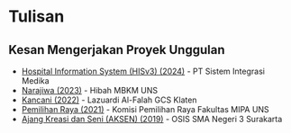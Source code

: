 # Tulisan

## Kesan Mengerjakan Proyek Unggulan

- [Hospital Information System (HISv3) (2024)](proyek/2024-sismedika-hisv3.md#kesan-penulis) - PT Sistem Integrasi Medika
- [Narajiwa (2023)](proyek/2023-narajiwa.md#kesan-penulis) - Hibah MBKM UNS
- [Kancani (2022)](proyek/2022-kancani.md#kesan-penulis) - Lazuardi Al-Falah GCS Klaten
- [Pemilihan Raya (2021)](proyek/2021-pemira.md#kesan-penulis) - Komisi Pemilihan Raya Fakultas MIPA UNS
- [Ajang Kreasi dan Seni (AKSEN) (2019)](proyek/2019-aksen.md#kesan-penulis) - OSIS SMA Negeri 3 Surakarta

